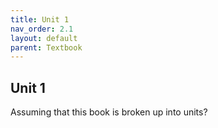 ```yaml
---
title: Unit 1
nav_order: 2.1
layout: default
parent: Textbook
---
```


## Unit 1

Assuming that this book is broken up into units?
